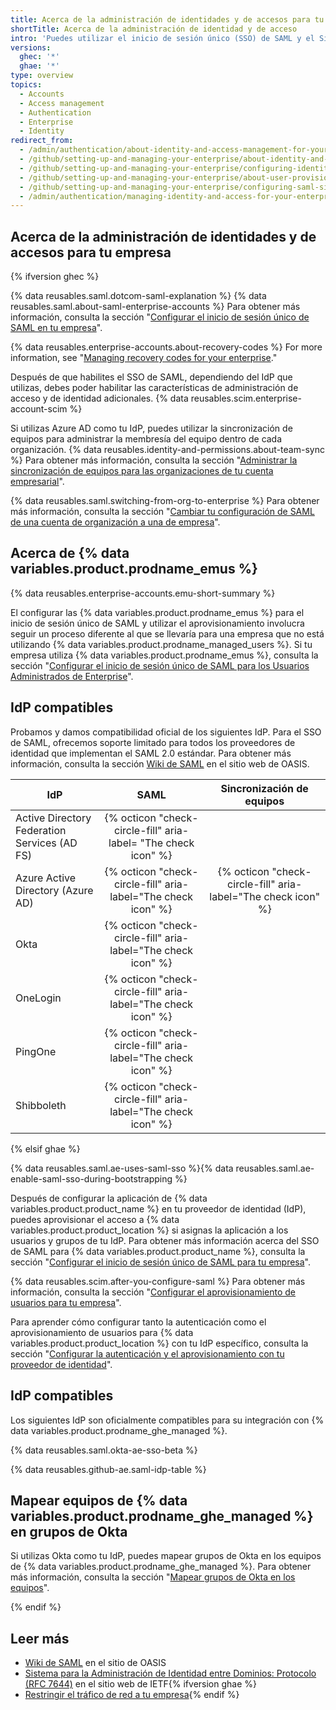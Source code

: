 ```yaml
---
title: Acerca de la administración de identidades y de accesos para tu empresa
shortTitle: Acerca de la administración de identidad y de acceso
intro: 'Puedes utilizar el inicio de sesión único (SSO) de SAML y el Sistema para la Administración de Identidad Entre Dominios (SCIM) para administrar el acceso centralmente {% ifversion ghec %}a las organizaciones que pertenecen a tu empresa en {% data variables.product.prodname_dotcom_the_website %}{% endif %}{% ifversion ghae %} a {% data variables.product.product_location %}{% endif %}.'
versions:
  ghec: '*'
  ghae: '*'
type: overview
topics:
  - Accounts
  - Access management
  - Authentication
  - Enterprise
  - Identity
redirect_from:
  - /admin/authentication/about-identity-and-access-management-for-your-enterprise
  - /github/setting-up-and-managing-your-enterprise/about-identity-and-access-management-for-your-enterprise-account
  - /github/setting-up-and-managing-your-enterprise/configuring-identity-and-access-management-for-your-enterprise-account/about-identity-and-access-management-for-your-enterprise-account
  - /github/setting-up-and-managing-your-enterprise/about-user-provisioning-for-organizations-in-your-enterprise-account
  - /github/setting-up-and-managing-your-enterprise/configuring-saml-single-sign-on-and-scim-for-your-enterprise-account-using-okta
  - /admin/authentication/managing-identity-and-access-for-your-enterprise/about-identity-and-access-management-for-your-enterprise
---
```


## Acerca de la administración de identidades y de accesos para tu empresa

{% ifversion ghec %}

{% data reusables.saml.dotcom-saml-explanation %} {% data reusables.saml.about-saml-enterprise-accounts %} Para obtener más información, consulta la sección "[Configurar el inicio de sesión único de SAML en tu empresa](/admin/authentication/managing-identity-and-access-for-your-enterprise/configuring-saml-single-sign-on-for-your-enterprise)".

{% data reusables.enterprise-accounts.about-recovery-codes %} For more information, see "[Managing recovery codes for your enterprise](/admin/identity-and-access-management/managing-recovery-codes-for-your-enterprise)."

Después de que habilites el SSO de SAML, dependiendo del IdP que utilizas, debes poder habilitar las características de administración de acceso y de identidad adicionales. {% data reusables.scim.enterprise-account-scim %}

Si utilizas Azure AD como tu IdP, puedes utilizar la sincronización de equipos para administrar la membresía del equipo dentro de cada organización. {% data reusables.identity-and-permissions.about-team-sync %} Para obtener más información, consulta la sección "[Administrar la sincronización de equipos para las organizaciones de tu cuenta empresarial](/admin/authentication/managing-identity-and-access-for-your-enterprise/managing-team-synchronization-for-organizations-in-your-enterprise)".

{% data reusables.saml.switching-from-org-to-enterprise %} Para obtener más información, consulta la sección "[Cambiar tu configuración de SAML de una cuenta de organización a una de empresa](/github/setting-up-and-managing-your-enterprise/configuring-identity-and-access-management-for-your-enterprise-account/switching-your-saml-configuration-from-an-organization-to-an-enterprise-account)".

## Acerca de {% data variables.product.prodname_emus %}

{% data reusables.enterprise-accounts.emu-short-summary %}

El configurar las {% data variables.product.prodname_emus %} para el inicio de sesión único de SAML y utilizar el aprovisionamiento involucra seguir un proceso diferente al que se llevaría para una empresa que no está utilizando {% data variables.product.prodname_managed_users %}. Si tu empresa utiliza {% data variables.product.prodname_emus %}, consulta la sección "[Configurar el inicio de sesión único de SAML para los Usuarios Administrados de Enterprise](/github/setting-up-and-managing-your-enterprise/managing-your-enterprise-users-with-your-identity-provider/configuring-saml-single-sign-on-for-enterprise-managed-users)".

## IdP compatibles

Probamos y damos compatibilidad oficial de los siguientes IdP. Para el SSO de SAML, ofrecemos soporte limitado para todos los proveedores de identidad que implementan el SAML 2.0 estándar. Para obtener más información, consulta la sección [Wiki de SAML](https://wiki.oasis-open.org/security) en el sitio web de OASIS.

| IdP                                          |                              SAML                              |                   Sincronización de equipos                   |
| -------------------------------------------- |:--------------------------------------------------------------:|:-------------------------------------------------------------:|
| Active Directory Federation Services (AD FS) | {% octicon "check-circle-fill" aria-label= "The check icon" %} |                                                               |
| Azure Active Directory (Azure AD)            | {% octicon "check-circle-fill" aria-label="The check icon" %}  | {% octicon "check-circle-fill" aria-label="The check icon" %}
| Okta                                         | {% octicon "check-circle-fill" aria-label="The check icon" %}  |                                                               |
| OneLogin                                     | {% octicon "check-circle-fill" aria-label="The check icon" %}  |                                                               |
| PingOne                                      | {% octicon "check-circle-fill" aria-label="The check icon" %}  |                                                               |
| Shibboleth                                   | {% octicon "check-circle-fill" aria-label="The check icon" %}  |                                                               |

{% elsif ghae %}

{% data reusables.saml.ae-uses-saml-sso %}{% data reusables.saml.ae-enable-saml-sso-during-bootstrapping %}

Después de configurar la aplicación de {% data variables.product.product_name %} en tu proveedor de identidad (IdP), puedes aprovisionar el acceso a {% data variables.product.product_location %} si asignas la aplicación a los usuarios y grupos de tu IdP. Para obtener más información acerca del SSO de SAML para {% data variables.product.product_name %}, consulta la sección "[Configurar el inicio de sesión único de SAML para tu empresa](/admin/authentication/configuring-saml-single-sign-on-for-your-enterprise)".

{% data reusables.scim.after-you-configure-saml %} Para obtener más información, consulta la sección "[Configurar el aprovisionamiento de usuarios para tu empresa](/admin/authentication/configuring-user-provisioning-for-your-enterprise)".

Para aprender cómo configurar tanto la autenticación como el aprovisionamiento de usuarios para {% data variables.product.product_location %} con tu IdP específico, consulta la sección "[Configurar la autenticación y el aprovisionamiento con tu proveedor de identidad](/admin/authentication/configuring-authentication-and-provisioning-with-your-identity-provider)".

## IdP compatibles

Los siguientes IdP son oficialmente compatibles para su integración con {% data variables.product.prodname_ghe_managed %}.

{% data reusables.saml.okta-ae-sso-beta %}

{% data reusables.github-ae.saml-idp-table %}

## Mapear equipos de {% data variables.product.prodname_ghe_managed %} en grupos de Okta

Si utilizas Okta como tu IdP, puedes mapear grupos de Okta en los equipos de {% data variables.product.prodname_ghe_managed %}. Para obtener más información, consulta la sección "[Mapear grupos de Okta en los equipos](/admin/authentication/configuring-authentication-and-provisioning-with-your-identity-provider/mapping-okta-groups-to-teams)".

{% endif %}

## Leer más

- [Wiki de SAML](https://wiki.oasis-open.org/security) en el sitio de OASIS
- [Sistema para la Administración de Identidad entre Dominios: Protocolo (RFC 7644)](https://tools.ietf.org/html/rfc7644) en el sitio web de IETF{% ifversion ghae %}
- [Restringir el tráfico de red a tu empresa](/admin/configuration/restricting-network-traffic-to-your-enterprise){% endif %}
